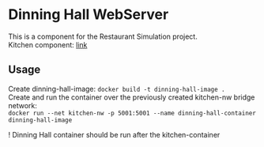 # Dinning Hall WebServer
This is a component for the Restaurant Simulation project.<br>
Kitchen component: <a href="https://github.com/dimatrubca/PR-Lab1-Kitchen">link</a>

## Usage
Create dinning-hall-image: ```docker build -t dinning-hall-image .```<br>
Create and run the container over the previously created kitchen-nw bridge network:<br> ```docker run --net kitchen-nw -p 5001:5001 --name dinning-hall-container dinning-hall-image```



! Dinning Hall container should be run after the kitchen-container
